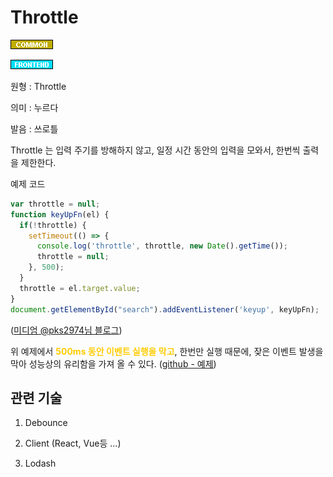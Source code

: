 <d-title>

# Throttle

</d-title>

<d-label>

<d-inner>

![Common](../../2TAT1C/Label_Common.png)

</d-inner>

<d-inner>

![Frontend](../../2TAT1C/Label_Frontend.png)

</d-inner>

</d-label>

<d-origin>

원형 : Throttle

</d-origin>

<d-mean>

의미  : 누르다

</d-mean>

<d-pronunciation>

발음 : 쓰로틀

</d-pronunciation>

<d-content>

Throttle 는 입력 주기를 방해하지 않고, 일정 시간 동안의 입력을 모와서, 한번씩 출력을 제한한다.

예제 코드
```js
var throttle = null;
function keyUpFn(el) {
  if(!throttle) {
    setTimeout(() => {
      console.log('throttle', throttle, new Date().getTime());
      throttle = null;
    }, 500);
  }
  throttle = el.target.value;
}
document.getElementById("search").addEventListener('keyup', keyUpFn);
```
([미디엄 @pks2974님 블로그](https://medium.com/@pks2974/throttle-%EC%99%80-debounce-%EA%B0%9C%EB%85%90-%EC%A0%95%EB%A6%AC%ED%95%98%EA%B8%B0-2335a9c426ff))

위 예제에서 <span style='color:#FFCC00; font-weight:bold;'>
500ms 동안 이벤트 실행을 막고</span>, 한번만 실행 때문에, 잦은 이벤트 발생을 막아 성능상의 유리함을 가져 올 수 있다.
([github - 예제](https://github.com/niksy/throttle-debounce))

</d-content>

<d-relation>

## 관련 기술

<d-inner>

1. Debounce

</d-inner>

<d-inner>

2. Client (React, Vue등 ...)

</d-inner>

<d-inner>

3. Lodash

</d-inner>

</d-relation>

